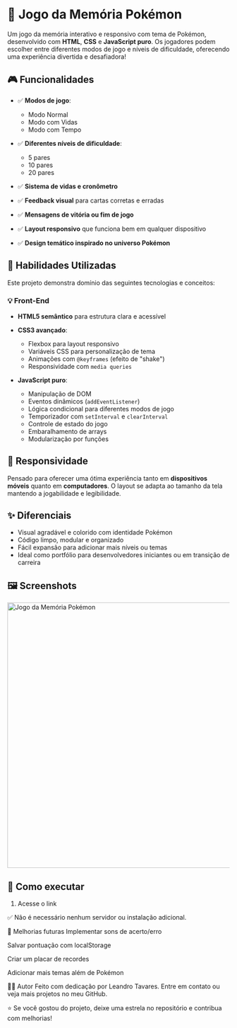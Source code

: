 # 🧠 Jogo da Memória Pokémon

Um jogo da memória interativo e responsivo com tema de Pokémon, desenvolvido com **HTML**, **CSS** e **JavaScript puro**. Os jogadores podem escolher entre diferentes modos de jogo e níveis de dificuldade, oferecendo uma experiência divertida e desafiadora!

## 🎮 Funcionalidades

- ✅ **Modos de jogo**:
  - Modo Normal
  - Modo com Vidas
  - Modo com Tempo

- ✅ **Diferentes níveis de dificuldade**:
  - 5 pares
  - 10 pares
  - 20 pares

- ✅ **Sistema de vidas e cronômetro**
- ✅ **Feedback visual** para cartas corretas e erradas
- ✅ **Mensagens de vitória ou fim de jogo**
- ✅ **Layout responsivo** que funciona bem em qualquer dispositivo
- ✅ **Design temático inspirado no universo Pokémon**

## 🧠 Habilidades Utilizadas

Este projeto demonstra domínio das seguintes tecnologias e conceitos:

### 💡 Front-End

- **HTML5 semântico** para estrutura clara e acessível
- **CSS3 avançado**:
  - Flexbox para layout responsivo
  - Variáveis CSS para personalização de tema
  - Animações com `@keyframes` (efeito de "shake")
  - Responsividade com `media queries`

- **JavaScript puro**:
  - Manipulação de DOM
  - Eventos dinâmicos (`addEventListener`)
  - Lógica condicional para diferentes modos de jogo
  - Temporizador com `setInterval` e `clearInterval`
  - Controle de estado do jogo
  - Embaralhamento de arrays
  - Modularização por funções

## 📱 Responsividade

Pensado para oferecer uma ótima experiência tanto em **dispositivos móveis** quanto em **computadores**. O layout se adapta ao tamanho da tela mantendo a jogabilidade e legibilidade.

## ✨ Diferenciais

- Visual agradável e colorido com identidade Pokémon
- Código limpo, modular e organizado
- Fácil expansão para adicionar mais níveis ou temas
- Ideal como portfólio para desenvolvedores iniciantes ou em transição de carreira

## 🖼️ Screenshots

<img src="images/preview.png" alt="Jogo da Memória Pokémon" width="600">

## 🚀 Como executar

1. Acesse o link 

✅ Não é necessário nenhum servidor ou instalação adicional.

🔧 Melhorias futuras
Implementar sons de acerto/erro

Salvar pontuação com localStorage

Criar um placar de recordes

Adicionar mais temas além de Pokémon

👨‍💻 Autor
Feito com dedicação por Leandro Tavares.
Entre em contato ou veja mais projetos no meu GitHub.

⭐ Se você gostou do projeto, deixe uma estrela no repositório e contribua com melhorias!
